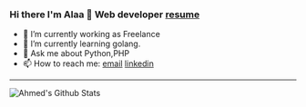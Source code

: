 ### Hi there I'm Alaa 👋 Web developer [resume](https://alaaprog.github.io/)

- 🔭 I’m currently working as Freelance
- 🌱 I’m currently learning golang.
- 💬 Ask me about Python,PHP
- 📫 How to reach me: [email](mailto:alaa.21.iraq@gmail.com) [linkedin](https://www.linkedin.com/in/alaa-aqeel/) 

---

<img align="left" alt="Ahmed's Github Stats" src="https://github-readme-stats.vercel.app/api?username=AlaaProg&show_icons=true&hide_border=true&theme=tokyonight" />
